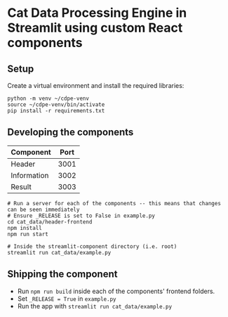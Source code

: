 # Cat Data Processing Engine in Streamlit using custom React components

## Setup

Create a virtual environment and install the required libraries:

```
python -m venv ~/cdpe-venv
source ~/cdpe-venv/bin/activate
pip install -r requirements.txt
```

## Developing the components

| Component   | Port |
|-------------|------|
| Header      | 3001 |
| Information | 3002 |
| Result      | 3003 |

```
# Run a server for each of the components -- this means that changes can be seen immediately
# Ensure _RELEASE is set to False in example.py
cd cat_data/header-frontend
npm install
npm run start

# Inside the streamlit-component directory (i.e. root)
streamlit run cat_data/example.py
```

## Shipping the component

* Run `npm run build` inside each of the components' frontend folders.
* Set `_RELEASE = True` in `example.py`
* Run the app with `streamlit run cat_data/example.py`